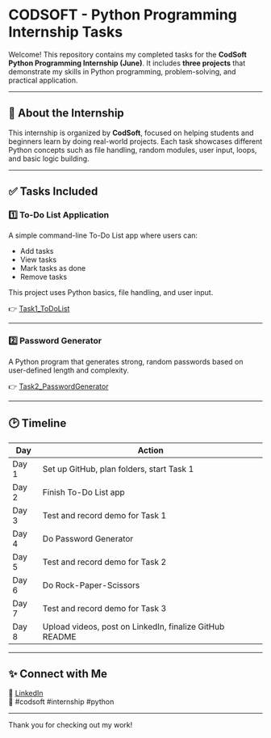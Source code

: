 # CODSOFT - Python Programming Internship Tasks

Welcome! This repository contains my completed tasks for the **CodSoft Python Programming Internship (June)**.
It includes **three projects** that demonstrate my skills in Python programming, problem-solving, and practical application.

---

## 📌 About the Internship

This internship is organized by **CodSoft**, focused on helping students and beginners learn by doing real-world projects.
Each task showcases different Python concepts such as file handling, random modules, user input, loops, and basic logic building.

---

## ✅ Tasks Included

### 1️⃣ To-Do List Application

A simple command-line To-Do List app where users can:
- Add tasks
- View tasks
- Mark tasks as done
- Remove tasks

This project uses Python basics, file handling, and user input.

👉 [Task1_ToDoList](./Task1_ToDoList)

---

### 2️⃣ Password Generator

A Python program that generates strong, random passwords based on user-defined length and complexity.

👉 [Task2_PasswordGenerator](./Task2_Calculator)

---

## 🕑 Timeline

| Day   | Action                                        |
|-------|-----------------------------------------------|
| Day 1 | Set up GitHub, plan folders, start Task 1     |
| Day 2 | Finish To-Do List app                         |
| Day 3 | Test and record demo for Task 1               |
| Day 4 | Do Password Generator                         |
| Day 5 | Test and record demo for Task 2               |
| Day 6 | Do Rock-Paper-Scissors                        |
| Day 7 | Test and record demo for Task 3               |
| Day 8 | Upload videos, post on LinkedIn, finalize GitHub README |

---

## ✨ Connect with Me

🔗 [LinkedIn](www.linkedin.com/in/sarthakchaudhary24)  
📌 #codsoft #internship #python

---

Thank you for checking out my work!
